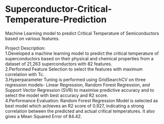 # Superconductor-Critical-Temperature-Prediction
Machine Learning model to predict Critical Temperature of Semiconductors based on various features.  
  
Project Description:  
1.Developed a machine learning model to predict the critical temperature of superconductors based on their physical and chemical properties from a dataset of  21,263 superconductors with 82 features.  
2.Performed Feature Selection to select the features with maximum correlation with Tc.  
3.Hyperparameter Tuning is performed using GridSearchCV on three regression models- Linear Regression, Random Forest Regression, and Support Vector Regression (SVR) to maximise predictive accuracy and to select the model with best accuracy and R2 score.  
4.Performance Evaluation: Random Forest Regression Model is selected as best model which achieves an R2 score of 0.927, indicating a strong correlation between the predicted and actual critical temperatures. It also gives a Mean Squared Error of 84.42.  
